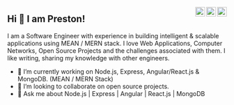 <a href="https://twitter.com/prestuuu" target="_blank" rel="nofollow"><img align="right" alt="Pratik's Twitter" width="22px" src="https://cdn.jsdelivr.net/npm/simple-icons@v3/icons/twitter.svg" /></a><a href="https://www.linkedin.com/in/prestonrodz" target="_blank" rel="nofollow"><img align="right" alt="Pratik's Linkdein" width="22px" src="https://cdn.jsdelivr.net/npm/simple-icons@v3/icons/linkedin.svg" /></a><a href="https://www.instagram.com/preston.rodrix/" target="_blank" rel="nofollow"><img align="right" alt="Pratik's Insta" width="22px" src="https://cdn.jsdelivr.net/npm/simple-icons@v3/icons/instagram.svg" /></a>

## Hi 👋 I am Preston! 

I am a Software Engineer with experience in building intelligent & scalable applications using MEAN / MERN stack.
I love Web Applications, Computer Networks, Open Source Projects and the challenges associated with them.
I like writing, sharing my knowledge with other engineers.

- 🔭 I’m currently working on Node.js, Express, Angular/React.js & MongoDB. (MEAN / MERN Stack)
- 👯 I’m looking to collaborate on open source projects.
- 💬 Ask me about Node.js | Express | Angular | React.js | MongoDB
